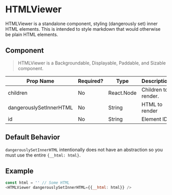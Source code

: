 # HTMLViewer
HTMLViewer is a standalone component, styling (dangerously set) inner HTML elements. This is intended to style markdown that would otherwise be plain HTML elements.

## Component
> HTMLViewer is a Backgroundable, Displayable, Paddable, and Sizable component.

| Prop Name               | Required?  | Type       | Description                        | Default |
| ----------------------- | ---------- | ---------- | ---------------------------------- | ------- |
| children                | No         | React.Node | Children to render.                | `null`  |
| dangerouslySetInnerHTML | No         | String     | HTML to render                     | `null`  |
| id                      | No         | String     | Element ID                         | `null`  |

## Default Behavior
`dangerouslySetInnerHTML` intentionally does not have an abstraction so you must use the entire `{__html: html}`.

## Example
```javascript
const html = '' // Some HTML
<HTMLViewer dangerouslySetInnerHTML={{__html: html}} />
```
